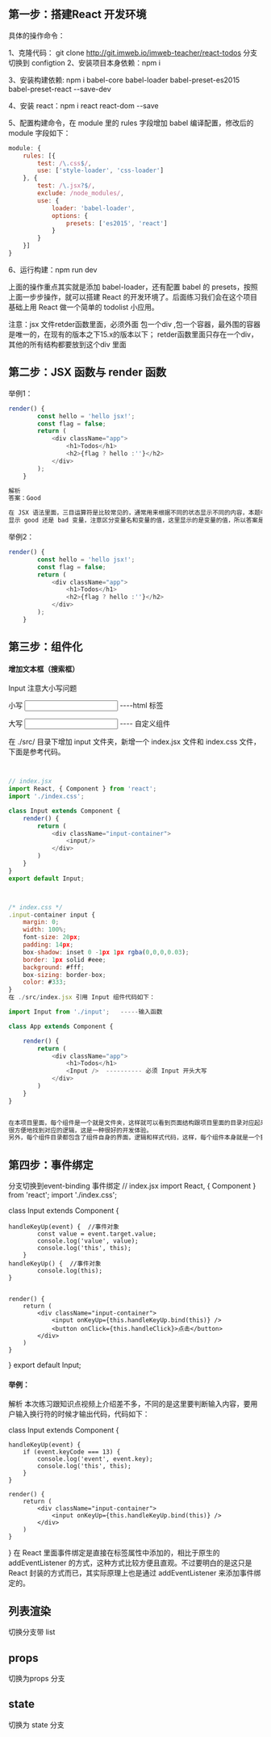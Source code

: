 ## 第一步：搭建React 开发环境
具体的操作命令：

1、克隆代码： git clone http://git.imweb.io/imweb-teacher/react-todos
分支切换到 configtion
2、安装项目本身依赖：npm i

3、安装构建依赖: npm i babel-core babel-loader babel-preset-es2015 babel-preset-react --save-dev

4、安装 react：npm i react react-dom --save

5、配置构建命令，在 module 里的 rules 字段增加 babel 编译配置，修改后的 module 字段如下：
```js
module: {
    rules: [{
        test: /\.css$/,
        use: ['style-loader', 'css-loader']
    }, {
        test: /\.jsx?$/,
        exclude: /node_modules/,
        use: {
            loader: 'babel-loader',
            options: {
                presets: ['es2015', 'react']
            }
        }
    }]
}
```
6、运行构建：npm run dev

上面的操作重点其实就是添加 babel-loader，还有配置 babel 的 presets，按照上面一步步操作，就可以搭建 React 的开发环境了。后面练习我们会在这个项目基础上用 React 做一个简单的 todolist 小应用。


注意：jsx 文件retder函数里面，必须外面 包一个div ,包一个容器，最外围的容器是唯一的，在现有的版本之下15.x的版本以下；
retder函数里面只存在一个div，其他的所有结构都要放到这个div 里面

## 第二步：JSX 函数与 render 函数

举例1：
```js
render() {
		const hello = 'hello jsx!';
		const flag = false;
		return (
			<div className="app">
				<h1>Todos</h1>
				<h2>{flag ? hello :''}</h2>
			</div>
		);
	}

解析
答案：Good

在 JSX 语法里面，三目运算符是比较常见的，通常用来根据不同的状态显示不同的内容，本题中就是根据 isGood 变量的值决定
显示 good 还是 bad 变量，注意区分变量名和变量的值，这里显示的是变量的值，所以答案是 Good。
```
举例2：
```js
render() {
		const hello = 'hello jsx!';
		const flag = false;
		return (
			<div className="app">
				<h1>Todos</h1>
				<h2>{flag ? hello :''}</h2>
			</div>
		);
	}

```
## 第三步：组件化

#### 增加文本框（搜索框）
 Input  注意大小写问题
 
 小写 <input /> ----html 标签
 
 大写 <Input /> ---- 自定义组件
 
 在 ./src/ 目录下增加 input 文件夹，新增一个 index.jsx 文件和 index.css 文件，下面是参考代码。
```js


// index.jsx
import React, { Component } from 'react';
import './index.css';

class Input extends Component {
    render() {
        return (
            <div className="input-container">
                <input/>
            </div>
        )
    }
}
export default Input;



/* index.css */
.input-container input {
    margin: 0;
    width: 100%;
    font-size: 20px;
    padding: 14px;
    box-shadow: inset 0 -1px 1px rgba(0,0,0,0.03);
    border: 1px solid #eee;
    background: #fff;
    box-sizing: border-box;
    color: #333;
}
在 ./src/index.jsx 引用 Input 组件代码如下：

import Input from './input';   -----输入函数

class App extends Component {

    render() {
        return (
            <div className="app">
                <h1>Todos</h1>
                <Input />  ---------- 必须 Input 开头大写
            </div>
        )
    }
}


在本项目里面，每个组件是一个就是文件夹，这样就可以看到页面结构跟项目里面的目录对应起来，这样我们开发或者维护的时候就可以
很方便地找到对应的逻辑，这是一种很好的开发体验。
另外，每个组件目录都包含了组件自身的界面，逻辑和样式代码，这样，每个组件本身就是一个独立的整体，要复用起来也很方便。

```

## 第四步：事件绑定
分支切换到event-binding
事件绑定
// index.jsx
import React, { Component } from 'react';
import './index.css';

class Input extends Component {

    handleKeyUp(event) {  //事件对象
            const value = event.target.value;
            console.log('value', value);
            console.log('this', this);
        }
    handleKeyUp() {  //事件对象
            console.log(this);
    }


    render() {
        return (
            <div className="input-container">
                <input onKeyUp={this.handleKeyUp.bind(this)} />
                <button onClick={this.handleClick}>点击</button>
            </div>
        )
    }
}
export default Input;

#### 举例：
解析
本次练习跟知识点视频上介绍差不多，不同的是这里要判断输入内容，要用户输入换行符的时候才输出代码，代码如下：

class Input extends Component {

    handleKeyUp(event) {
        if (event.keyCode === 13) {
            console.log('event', event.key);
            console.log('this', this);
        }
    }

    render() {
        return (
            <div className="input-container">
                <input onKeyUp={this.handleKeyUp.bind(this)} />
            </div>
        )
    }
}
在 React 里面事件绑定是直接在标签属性中添加的，相比于原生的 addEventListener 的方式，这种方式比较方便且直观。不过要明白的是这只是 React 封装的方式而已，其实际原理上也是通过 addEventListener 来添加事件绑定的。


## 列表渲染
切换分支带 list



## props
切换为props 分支



## state
切换为 state 分支


























